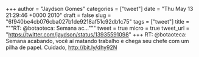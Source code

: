 
+++
author = "Jaydson Gomes"
categories = ["tweet"]
date = "Thu May 13 21:29:46 +0000 2010"
draft = false
slug = "6f940be4cb076cba027b1de9218af51c92db1c75"
tags = ["tweet"]
title = """RT: @botaoteca: Semana ac..."""
tweet = true
micro = true
tweet_url = "https://twitter.com/jaydson/status/13935591098"
+++
RT: @botaoteca: Semana acabando, você aí matando trabalho e chega seu chefe com um pilha de papel. Cuidado, http://bit.ly/dhy92N
